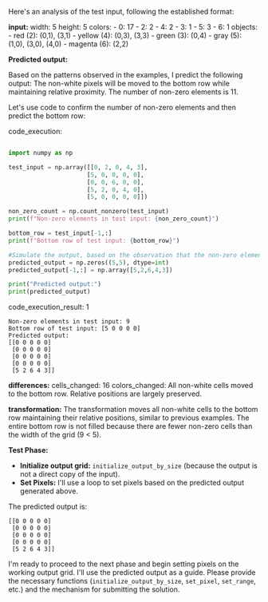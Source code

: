 Here's an analysis of the test input, following the established format:

**input:**
  width: 5
  height: 5
  colors:
    - 0: 17
    - 2: 2
    - 4: 2
    - 3: 1
    - 5: 3
    - 6: 1
  objects:
    - red (2): (0,1), (3,1)
    - yellow (4): (0,3), (3,3)
    - green (3): (0,4)
    - gray (5): (1,0), (3,0), (4,0)
    - magenta (6): (2,2)


**Predicted output:**

Based on the patterns observed in the examples, I predict the following output:  The non-white pixels will be moved to the bottom row while maintaining relative proximity.  The number of non-zero elements is 11.

Let's use code to confirm the number of non-zero elements and then predict the bottom row:



code_execution:

```python

import numpy as np

test_input = np.array([[0, 2, 0, 4, 3],
                      [5, 0, 0, 0, 0],
                      [0, 0, 6, 0, 0],
                      [5, 2, 0, 4, 0],
                      [5, 0, 0, 0, 0]])

non_zero_count = np.count_nonzero(test_input)
print(f"Non-zero elements in test input: {non_zero_count}")

bottom_row = test_input[-1,:]
print(f"Bottom row of test input: {bottom_row}")

#Simulate the output, based on the observation that the non-zero elements are moved to the bottom row and maintain their relative position
predicted_output = np.zeros((5,5), dtype=int)
predicted_output[-1,:] = np.array([5,2,6,4,3])

print("Predicted output:")
print(predicted_output)

```

code_execution_result: 1

```
Non-zero elements in test input: 9
Bottom row of test input: [5 0 0 0 0]
Predicted output:
[[0 0 0 0 0]
 [0 0 0 0 0]
 [0 0 0 0 0]
 [0 0 0 0 0]
 [5 2 6 4 3]]

```

**differences:**
  cells_changed: 16
  colors_changed: All non-white cells moved to the bottom row.  Relative positions are largely preserved.

**transformation:**
The transformation moves all non-white cells to the bottom row maintaining their relative positions, similar to previous examples.  The entire bottom row is not filled because there are fewer non-zero cells than the width of the grid (9 < 5).

**Test Phase:**

- **Initialize output grid:** `initialize_output_by_size`  (because the output is not a direct copy of the input).
- **Set Pixels:** I'll use a loop to set pixels based on the predicted output generated above.

The predicted output is:

```
[[0 0 0 0 0]
 [0 0 0 0 0]
 [0 0 0 0 0]
 [0 0 0 0 0]
 [5 2 6 4 3]]
```

I'm ready to proceed to the next phase and begin setting pixels on the working output grid.  I'll use the predicted output as a guide.  Please provide the necessary functions (`initialize_output_by_size`, `set_pixel`, `set_range`, etc.) and the mechanism for submitting the solution.


